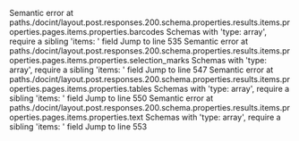 Semantic error at paths./docint/layout.post.responses.200.schema.properties.results.items.properties.pages.items.properties.barcodes
Schemas with 'type: array', require a sibling 'items: ' field
Jump to line 535
Semantic error at paths./docint/layout.post.responses.200.schema.properties.results.items.properties.pages.items.properties.selection_marks
Schemas with 'type: array', require a sibling 'items: ' field
Jump to line 547
Semantic error at paths./docint/layout.post.responses.200.schema.properties.results.items.properties.pages.items.properties.tables
Schemas with 'type: array', require a sibling 'items: ' field
Jump to line 550
Semantic error at paths./docint/layout.post.responses.200.schema.properties.results.items.properties.pages.items.properties.text
Schemas with 'type: array', require a sibling 'items: ' field
Jump to line 553
